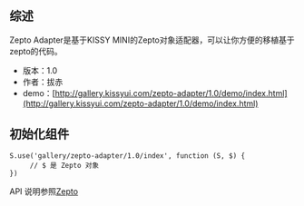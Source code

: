 ## 综述

Zepto Adapter是基于KISSY MINI的Zepto对象适配器，可以让你方便的移植基于zepto的代码。

* 版本：1.0
* 作者：拔赤
* demo：[http://gallery.kissyui.com/zepto-adapter/1.0/demo/index.html](http://gallery.kissyui.com/zepto-adapter/1.0/demo/index.html)

## 初始化组件

    S.use('gallery/zepto-adapter/1.0/index', function (S, $) {
         // $ 是 Zepto 对象
    })

API 说明参照[Zepto](http://zeptojs.com)
